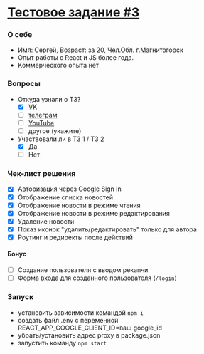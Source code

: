# [Тестовое задание #3](https://maxpfrontend.ru/zametki/testovoe-zadanie-3/)

### О себе

- Имя: Сергей, Возраст: за 20, Чел.Обл. г.Магнитогорск
- Опыт работы с React и JS более года.
- Коммерческого опыта нет

### Вопросы

- Откуда узнали о ТЗ?
  - [x] [VK](https://vk.com/maxpfrontend)
  - [ ] [телеграм](https://t.me/maxpfrontend)
  - [ ] [YouTube](https://www.youtube.com/channel/UCqJyAVWwIqPWKEkfCSP1y4Q)
  - [ ] другое (укажите)
- Участвовали ли в ТЗ 1 / ТЗ 2
  - [x] Да
  - [ ] Нет

### Чек-лист решения

- [x] Авторизация через Google Sign In
- [x] Отображение списка новостей
- [x] Отображение новости в режиме чтения
- [x] Отображение новости в режиме редактирования
- [x] Удаление новости
- [x] Показ иконок "удалить/редактировать" только для автора
- [x] Роутинг и редиректы после действий

#### Бонус

- [ ] Создание пользователя с вводом рекапчи
- [ ] Форма входа для созданного пользователя (`/login`)

### Запуск

- установить зависимости командой `npm i`
- создать файл .env c переменной REACT_APP_GOOGLE_CLIENT_ID=ваш google_id
- убрать/установить адрес proxy в package.json
- запустить команду `npm start`
